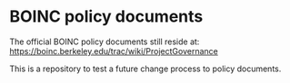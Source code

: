 # BOINC policy documents

The official BOINC policy documents still reside at: https://boinc.berkeley.edu/trac/wiki/ProjectGovernance

This is a repository to test a future change process to policy documents.
